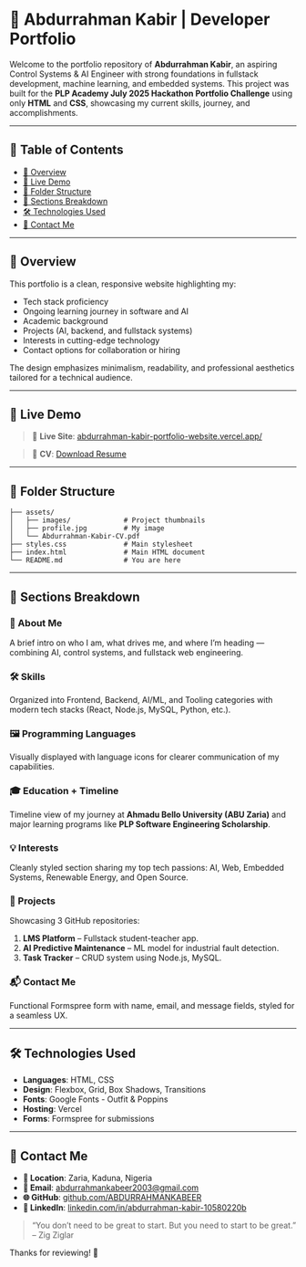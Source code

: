 # 💼 Abdurrahman Kabir | Developer Portfolio

Welcome to the portfolio repository of **Abdurrahman Kabir**, an aspiring Control Systems & AI Engineer with strong foundations in fullstack development, machine learning, and embedded systems. This project was built for the **PLP Academy July 2025 Hackathon Portfolio Challenge** using only **HTML** and **CSS**, showcasing my current skills, journey, and accomplishments.

---

## 📌 Table of Contents

* [📜 Overview](#-overview)
* [🚀 Live Demo](#-live-demo)
* [📂 Folder Structure](#-folder-structure)
* [📄 Sections Breakdown](#-sections-breakdown)
* [🛠️ Technologies Used](#-technologies-used)
* [📧 Contact Me](#-contact-me)

---

## 📜 Overview

This portfolio is a clean, responsive website highlighting my:

* Tech stack proficiency
* Ongoing learning journey in software and AI
* Academic background
* Projects (AI, backend, and fullstack systems)
* Interests in cutting-edge technology
* Contact options for collaboration or hiring

The design emphasizes minimalism, readability, and professional aesthetics tailored for a technical audience.

---

## 🚀 Live Demo

> 🔗 **Live Site**: [abdurrahman-kabir-portfolio-website.vercel.app/](https://abdurrahman-kabir-portfolio-website.vercel.app/)

> 📄 **CV**: [Download Resume](assets/Abdurrahman-Kabir-CV.pdf)

---

## 📂 Folder Structure

```
├── assets/
│   ├── images/             # Project thumbnails
│   ├── profile.jpg         # My image
│   └── Abdurrahman-Kabir-CV.pdf
├── styles.css              # Main stylesheet
├── index.html              # Main HTML document
└── README.md               # You are here
```

---

## 📄 Sections Breakdown

### 🧍 About Me

A brief intro on who I am, what drives me, and where I’m heading — combining AI, control systems, and fullstack web engineering.

### 🛠️ Skills

Organized into Frontend, Backend, AI/ML, and Tooling categories with modern tech stacks (React, Node.js, MySQL, Python, etc.).

### 🖼️ Programming Languages

Visually displayed with language icons for clearer communication of my capabilities.

### 🎓 Education + Timeline

Timeline view of my journey at **Ahmadu Bello University (ABU Zaria)** and major learning programs like **PLP Software Engineering Scholarship**.

### 💡 Interests

Cleanly styled section sharing my top tech passions: AI, Web, Embedded Systems, Renewable Energy, and Open Source.

### 📂 Projects

Showcasing 3 GitHub repositories:

1. **LMS Platform** – Fullstack student-teacher app.
2. **AI Predictive Maintenance** – ML model for industrial fault detection.
3. **Task Tracker** – CRUD system using Node.js, MySQL.

### 📬 Contact Me

Functional Formspree form with name, email, and message fields, styled for a seamless UX.

---

## 🛠️ Technologies Used

* **Languages**: HTML, CSS
* **Design**: Flexbox, Grid, Box Shadows, Transitions
* **Fonts**: Google Fonts - Outfit & Poppins
* **Hosting**: Vercel
* **Forms**: Formspree for submissions

---

## 📧 Contact Me

* **📍 Location**: Zaria, Kaduna, Nigeria
* **📧 Email**: [abdurrahmankabeer2003@gmail.com](mailto:abdurrahmankabeer2003@gmail.com)
* **🌐 GitHub**: [github.com/ABDURRAHMANKABEER](https://github.com/ABDURRAHMANKABEER)
* **🔗 LinkedIn**: [linkedin.com/in/abdurrahman-kabir-10580220b](https://www.linkedin.com/in/abdurrahman-kabir-10580220b)

> “You don’t need to be great to start. But you need to start to be great.” – Zig Ziglar

Thanks for reviewing! 🙏